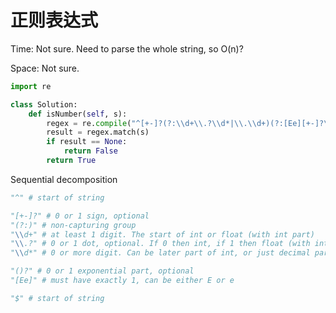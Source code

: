 # 正则表达式

Time: Not sure. Need to parse the whole string, so O(n)?

Space: Not sure.

```python
import re

class Solution:
    def isNumber(self, s):
        regex = re.compile("^[+-]?(?:\\d+\\.?\\d*|\\.\\d+)(?:[Ee][+-]?\\d+)?$")
        result = regex.match(s)
        if result == None:
            return False
        return True
```

Sequential decomposition

```python
"^" # start of string

"[+-]?" # 0 or 1 sign, optional
"(?:)" # non-capturing group
"\\d+" # at least 1 digit. The start of int or float (with int part)
"\\.?" # 0 or 1 dot, optional. If 0 then int, if 1 then float (with int part)
"\\d*" # 0 or more digit. Can be later part of int, or just decimal part of float.

"()?" # 0 or 1 exponential part, optional
"[Ee]" # must have exactly 1, can be either E or e

"$" # start of string
```

